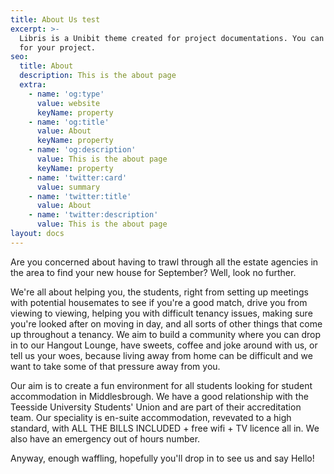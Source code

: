 ```yaml
---
title: About Us test
excerpt: >-
  Libris is a Unibit theme created for project documentations. You can use it
  for your project.
seo:
  title: About
  description: This is the about page
  extra:
    - name: 'og:type'
      value: website
      keyName: property
    - name: 'og:title'
      value: About
      keyName: property
    - name: 'og:description'
      value: This is the about page
      keyName: property
    - name: 'twitter:card'
      value: summary
    - name: 'twitter:title'
      value: About
    - name: 'twitter:description'
      value: This is the about page
layout: docs
---
```

Are you concerned about having to trawl through all the estate agencies in the area to find your new house for September? Well, look no further.

We're all about helping you, the students, right from setting up meetings with potential housemates to see if you're a good match, drive you from viewing to viewing, helping you with difficult tenancy issues, making sure you're looked after on moving in day, and all sorts of other things that come up throughout a tenancy. We aim to build a community where you can drop in to our Hangout Lounge, have sweets, coffee and joke around with us, or tell us your woes, because living away from home can be difficult and we want to take some of that pressure away from you.

Our aim is to create a fun environment for all students looking for student accommodation in Middlesbrough. We have a good relationship with the Teesside University Students' Union and are part of their accreditation team. Our speciality is en-suite accommodation, revevated to a high standard, with ALL THE BILLS INCLUDED + free wifi + TV licence all in. We also have an emergency out of hours number.

Anyway, enough waffling, hopefully you'll drop in to see us and say Hello!
